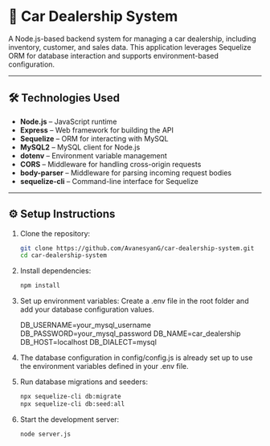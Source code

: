 # 🚗 Car Dealership System

A Node.js-based backend system for managing a car dealership, including inventory, customer, and sales data. This application leverages Sequelize ORM for database interaction and supports environment-based configuration.

---

## 🛠️ Technologies Used

- **Node.js** – JavaScript runtime
- **Express** – Web framework for building the API
- **Sequelize** – ORM for interacting with MySQL
- **MySQL2** – MySQL client for Node.js
- **dotenv** – Environment variable management
- **CORS** – Middleware for handling cross-origin requests
- **body-parser** – Middleware for parsing incoming request bodies
- **sequelize-cli** – Command-line interface for Sequelize

---

## ⚙️ Setup Instructions
1. Clone the repository:

   ```bash
   git clone https://github.com/AvanesyanG/car-dealership-system.git
   cd car-dealership-system
   
2. Install dependencies:
     ```bash
    npm install
3. Set up environment variables:
   Create a .env file in the root folder and add your database configuration values.

   DB_USERNAME=your_mysql_username
   DB_PASSWORD=your_mysql_password
   DB_NAME=car_dealership
   DB_HOST=localhost
   DB_DIALECT=mysql

4. The database configuration in config/config.js is already set up to use the environment variables defined in your .env file.
5. Run database migrations and seeders:
    ```bash
    npx sequelize-cli db:migrate
    npx sequelize-cli db:seed:all
6. Start the development server:
    ```bash
   node server.js

